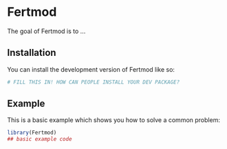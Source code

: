 
# Fertmod

<!-- badges: start -->
<!-- badges: end -->

The goal of Fertmod is to ...

## Installation

You can install the development version of Fertmod like so:

``` r
# FILL THIS IN! HOW CAN PEOPLE INSTALL YOUR DEV PACKAGE?
```

## Example

This is a basic example which shows you how to solve a common problem:

``` r
library(Fertmod)
## basic example code
```

